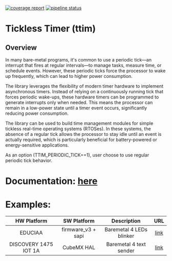 [![coverage report](https://gitlab.com/fbucafusco/ttim/badges/master/coverage.svg)](https://gitlab.com/fbucafusco/ttim/-/commits/master)
[![pipeline status](https://gitlab.com/fbucafusco/ttim/badges/master/pipeline.svg)](https://gitlab.com/fbucafusco/ttim/-/commits/master)

# **Tickless Timer (ttim)**

## Overview 

In many bare-metal programs, it's common to use a periodic tick—an interrupt that fires at regular intervals—to manage tasks, measure time, or schedule events. However, these periodic ticks force the processor to wake up frequently, which can lead to higher power consumption.

The library leverages the flexibility of modern timer hardware to implement asynchronous timers. Instead of relying on a continuously running tick that forces periodic wake-ups, these hardware timers can be programmed to generate interrupts only when needed. This means the processor can remain in a low-power state until a timer event occurs, significantly reducing power consumption.

The library can be used to build time management modules for simple tickless real-time operating systems (RTOSes). In these systems, the absence of a regular tick allows the processor to stay idle until an event is actually required, which is particularly beneficial for battery-powered or energy-sensitive applications.

As an option (TTIM_PERIODIC_TICK==1), user choose to use regular periodic tick behavior.

# Documentation: [here](doc/doc.md)

# Examples:

| HW Platform | SW Platform | Description | URL |
| :-: | :-: | :-: | :-: |
| EDUCIAA | firmware_v3 + sapi | Baremetal 4 LEDs blinker | [link](https://github.com/fbucafusco/ttim_example_educiaa) |
| DISCOVERY 1475 IOT 1A | CubeMX HAL | Baremetal 4 text sender | [link](https://github.com/fbucafusco/ttim_example_stm32_iot1a)   |
 
